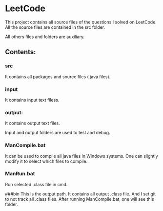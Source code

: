 # LeetCode
This project contains all source files of the questions I solved on LeetCode.
All the source files are contained in the src folder.

All others files and folders are auxiliary.

## Contents:

### src
It contains all packages and source files (.java files).

### input
It contains input text filess.

### output:
It contains output text files.

Input and output folders are used to test and debug.

### ManCompile.bat 
It can be used to compile all java files in Windows systems. 
One can slightly modify it to select which files to compile.

### ManRun.bat 
Run selected .class file in cmd.

###bin 
This is the output path. It contains all output .class file. 
And I set git to not track all .class files. 
After running ManCompile.bat, one will see this folder.
